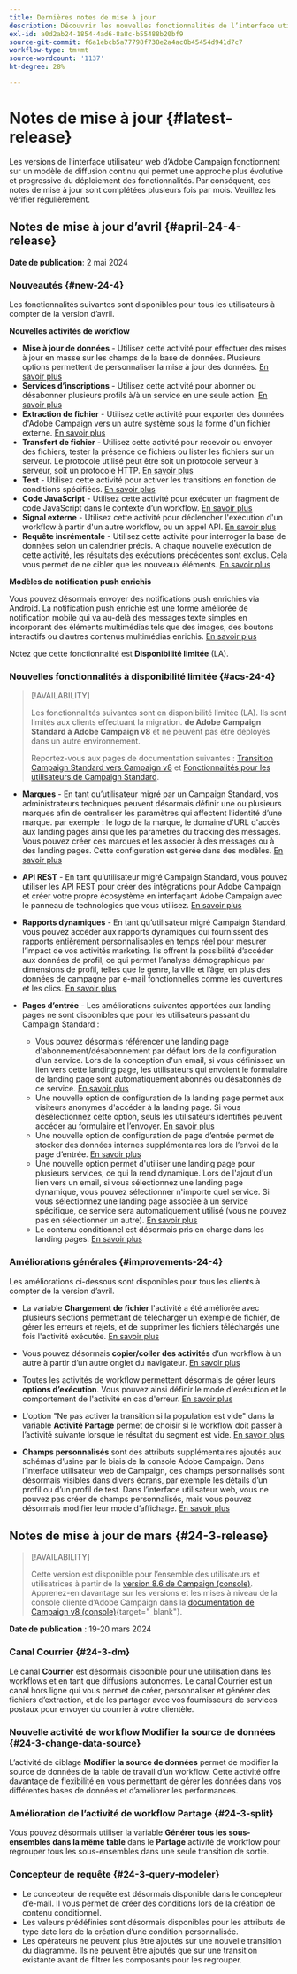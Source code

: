 ```yaml
---
title: Dernières notes de mise à jour
description: Découvrir les nouvelles fonctionnalités de l’interface utilisateur web de Campaign
exl-id: a0d2ab24-1854-4ad6-8a8c-b55488b20bf9
source-git-commit: f6a1ebcb5a77798f738e2a4ac0b45454d941d7c7
workflow-type: tm+mt
source-wordcount: '1137'
ht-degree: 28%

---
```


# Notes de mise à jour {#latest-release}

<!--Last update: **March 19, 2024**-->

Les versions de l’interface utilisateur web d’Adobe Campaign fonctionnent sur un modèle de diffusion continu qui permet une approche plus évolutive et progressive du déploiement des fonctionnalités. Par conséquent, ces notes de mise à jour sont complétées plusieurs fois par mois. Veuillez les vérifier régulièrement.

## Notes de mise à jour d’avril {#april-24-4-release}

**Date de publication**: 2 mai 2024

### Nouveautés {#new-24-4}

Les fonctionnalités suivantes sont disponibles pour tous les utilisateurs à compter de la version d’avril.

**Nouvelles activités de workflow**

* **Mise à jour de données** - Utilisez cette activité pour effectuer des mises à jour en masse sur les champs de la base de données. Plusieurs options permettent de personnaliser la mise à jour des données. [En savoir plus](../workflows/activities/update-data.md)
* **Services d’inscriptions** - Utilisez cette activité pour abonner ou désabonner plusieurs profils à/à un service en une seule action. [En savoir plus](../workflows/activities/subscription-services.md)
* **Extraction de fichier** - Utilisez cette activité pour exporter des données d&#39;Adobe Campaign vers un autre système sous la forme d&#39;un fichier externe. [En savoir plus](../workflows/activities/extract-file.md)
* **Transfert de fichier** - Utilisez cette activité pour recevoir ou envoyer des fichiers, tester la présence de fichiers ou lister les fichiers sur un serveur. Le protocole utilisé peut être soit un protocole serveur à serveur, soit un protocole HTTP. [En savoir plus](../workflows/activities/transfer-file.md)
* **Test** - Utilisez cette activité pour activer les transitions en fonction de conditions spécifiées. [En savoir plus](../workflows/activities/test.md)
* **Code JavaScript** - Utilisez cette activité pour exécuter un fragment de code JavaScript dans le contexte d’un workflow. [En savoir plus](../workflows/activities/javascript-code.md)
* **Signal externe** - Utilisez cette activité pour déclencher l&#39;exécution d&#39;un workflow à partir d&#39;un autre workflow, ou un appel API. [En savoir plus](../workflows/activities/external-signal.md)
* **Requête incrémentale** - Utilisez cette activité pour interroger la base de données selon un calendrier précis. A chaque nouvelle exécution de cette activité, les résultats des exécutions précédentes sont exclus. Cela vous permet de ne cibler que les nouveaux éléments. [En savoir plus](../workflows/activities/incremental-query.md)

**Modèles de notification push enrichis**

Vous pouvez désormais envoyer des notifications push enrichies via Android. La notification push enrichie est une forme améliorée de notification mobile qui va au-delà des messages texte simples en incorporant des éléments multimédias tels que des images, des boutons interactifs ou d’autres contenus multimédias enrichis. [En savoir plus](../push/rich-push.md)

Notez que cette fonctionnalité est **Disponibilité limitée** (LA).

<!--
* **Audit Trail**

The Audit trail feature constantly records a detailed log of actions and events taking place within the Adobe Campaign instance in real-time. It offers a convenient method to access a chronological record of data, addressing queries such as: the status of workflows, the latest individuals to modify them, or the activities performed by users within the instance.
-->

### Nouvelles fonctionnalités à disponibilité limitée {#acs-24-4}

>[!AVAILABILITY]
>
>Les fonctionnalités suivantes sont en disponibilité limitée (LA). Ils sont limités aux clients effectuant la migration. **de Adobe Campaign Standard à Adobe Campaign v8** et ne peuvent pas être déployés dans un autre environnement.
>
>Reportez-vous aux pages de documentation suivantes : [Transition Campaign Standard vers Campaign v8](../rn/acs-migration.md) et [Fonctionnalités pour les utilisateurs de Campaign Standard](https://experienceleague.adobe.com/docs/experience-cloud/campaign/campaign-standard-migration-home.html).

* **Marques** - En tant qu’utilisateur migré par un Campaign Standard, vos administrateurs techniques peuvent désormais définir une ou plusieurs marques afin de centraliser les paramètres qui affectent l’identité d’une marque. par exemple : le logo de la marque, le domaine d&#39;URL d&#39;accès aux landing pages ainsi que les paramètres du tracking des messages. Vous pouvez créer ces marques et les associer à des messages ou à des landing pages. Cette configuration est gérée dans des modèles. [En savoir plus](https://experienceleague.adobe.com/docs/experience-cloud/campaign/branding/branding-gs.html)

* **API REST** - En tant qu’utilisateur migré Campaign Standard, vous pouvez utiliser les API REST pour créer des intégrations pour Adobe Campaign et créer votre propre écosystème en interfaçant Adobe Campaign avec le panneau de technologies que vous utilisez. [En savoir plus](https://experienceleague.adobe.com/docs/experience-cloud/campaign/apis/get-started-apis.html)

* **Rapports dynamiques** - En tant qu’utilisateur migré Campaign Standard, vous pouvez accéder aux rapports dynamiques qui fournissent des rapports entièrement personnalisables en temps réel pour mesurer l’impact de vos activités marketing. Ils offrent la possibilité d’accéder aux données de profil, ce qui permet l’analyse démographique par dimensions de profil, telles que le genre, la ville et l’âge, en plus des données de campagne par e-mail fonctionnelles comme les ouvertures et les clics. [En savoir plus](https://experienceleague.adobe.com/docs/experience-cloud/campaign/reporting/get-started-reporting.html)

* **Pages d’entrée** - Les améliorations suivantes apportées aux landing pages ne sont disponibles que pour les utilisateurs passant du Campaign Standard :

   * Vous pouvez désormais référencer une landing page d&#39;abonnement/désabonnement par défaut lors de la configuration d&#39;un service. Lors de la conception d&#39;un email, si vous définissez un lien vers cette landing page, les utilisateurs qui envoient le formulaire de landing page sont automatiquement abonnés ou désabonnés de ce service. [En savoir plus](../audience/manage-services.md#create-service)
   * Une nouvelle option de configuration de la landing page permet aux visiteurs anonymes d&#39;accéder à la landing page. Si vous désélectionnez cette option, seuls les utilisateurs identifiés peuvent accéder au formulaire et l’envoyer. [En savoir plus](../landing-pages/create-lp.md#create-landing-page)
   * Une nouvelle option de configuration de page d’entrée permet de stocker des données internes supplémentaires lors de l’envoi de la page d’entrée. [En savoir plus](../landing-pages/create-lp.md#create-landing-page)
   * Une nouvelle option permet d&#39;utiliser une landing page pour plusieurs services, ce qui la rend dynamique. Lors de l&#39;ajout d&#39;un lien vers un email, si vous sélectionnez une landing page dynamique, vous pouvez sélectionner n&#39;importe quel service. Si vous sélectionnez une landing page associée à un service spécifique, ce service sera automatiquement utilisé (vous ne pouvez pas en sélectionner un autre). [En savoir plus](../landing-pages/create-lp.md#define-actions-on-form-submission)
   * Le contenu conditionnel est désormais pris en charge dans les landing pages. [En savoir plus](../landing-pages/lp-content.md)

### Améliorations générales {#improvements-24-4}

Les améliorations ci-dessous sont disponibles pour tous les clients à compter de la version d’avril.
<!--**Workflow - Copy/Paste into another tab**: -->

* La variable **Chargement de fichier** l&#39;activité a été améliorée avec plusieurs sections permettant de télécharger un exemple de fichier, de gérer les erreurs et rejets, et de supprimer les fichiers téléchargés une fois l&#39;activité exécutée. [En savoir plus](../workflows/activities/load-file.md)


* Vous pouvez désormais **copier/coller des activités** d’un workflow à un autre à partir d’un autre onglet du navigateur. [En savoir plus](../workflows/orchestrate-activities.md#copy-activities-copy)

<!--**Workflow - Execution options**: -->

* Toutes les activités de workflow permettent désormais de gérer leurs **options d’exécution**. Vous pouvez ainsi définir le mode d&#39;exécution et le comportement de l&#39;activité en cas d&#39;erreur. [En savoir plus](../workflows/orchestrate-activities.md#execution-options-execution)

<!-- **Workflow - Split Activity - Support Skipping Empty Transition**: -->

* L&#39;option &quot;Ne pas activer la transition si la population est vide&quot; dans la variable **Activité Partage** permet de choisir si le workflow doit passer à l’activité suivante lorsque le résultat du segment est vide. [En savoir plus](../workflows/activities/split.md)

<!--* **Support of custom fields**-->

* **Champs personnalisés** sont des attributs supplémentaires ajoutés aux schémas d’usine par le biais de la console Adobe Campaign. Dans l’interface utilisateur web de Campaign, ces champs personnalisés sont désormais visibles dans divers écrans, par exemple les détails d’un profil ou d’un profil de test. Dans l’interface utilisateur web, vous ne pouvez pas créer de champs personnalisés, mais vous pouvez désormais modifier leur mode d’affichage. [En savoir plus](../administration/custom-fields.md)


## Notes de mise à jour de mars {#24-3-release}

>[!AVAILABILITY]
>
>Cette version est disponible pour l’ensemble des utilisateurs et utilisatrices à partir de la [version 8.6 de Campaign (console)](https://experienceleague.adobe.com/docs/campaign/campaign-v8/releases/release-notes.html?lang=fr). Apprenez-en davantage sur les versions et les mises à niveau de la console cliente d’Adobe Campaign dans la [documentation de Campaign v8 (console)](https://experienceleague.adobe.com/docs/campaign/campaign-v8/releases/upgrades.html?lang=fr){target="_blank"}.

**Date de publication** : 19-20 mars 2024

### Canal Courrier {#24-3-dm}

Le canal **Courrier** est désormais disponible pour une utilisation dans les workflows et en tant que diffusions autonomes. Le canal Courrier est un canal hors ligne qui vous permet de créer, personnaliser et générer des fichiers d’extraction, et de les partager avec vos fournisseurs de services postaux pour envoyer du courrier à votre clientèle.

### Nouvelle activité de workflow Modifier la source de données {#24-3-change-data-source}

L’activité de ciblage **Modifier la source de données** permet de modifier la source de données de la table de travail d’un workflow. Cette activité offre davantage de flexibilité en vous permettant de gérer les données dans vos différentes bases de données et d’améliorer les performances.

### Amélioration de l’activité de workflow Partage {#24-3-split}

Vous pouvez désormais utiliser la variable **Générer tous les sous-ensembles dans la même table** dans le **Partage** activité de workflow pour regrouper tous les sous-ensembles dans une seule transition de sortie.

### Concepteur de requête {#24-3-query-modeler}

* Le concepteur de requête est désormais disponible dans le concepteur d’e-mail. Il vous permet de créer des conditions lors de la création de contenu conditionnel.
* Les valeurs prédéfinies sont désormais disponibles pour les attributs de type date lors de la création d’une condition personnalisée.
* Les opérateurs ne peuvent plus être ajoutés sur une nouvelle transition du diagramme. Ils ne peuvent être ajoutés que sur une transition existante avant de filtrer les composants pour les regrouper.
